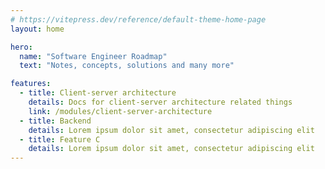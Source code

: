 ```yaml
---
# https://vitepress.dev/reference/default-theme-home-page
layout: home

hero:
  name: "Software Engineer Roadmap"
  text: "Notes, concepts, solutions and many more"

features:
  - title: Client-server architecture
    details: Docs for client-server architecture related things 
    link: /modules/client-server-architecture
  - title: Backend
    details: Lorem ipsum dolor sit amet, consectetur adipiscing elit
  - title: Feature C
    details: Lorem ipsum dolor sit amet, consectetur adipiscing elit
---
```

